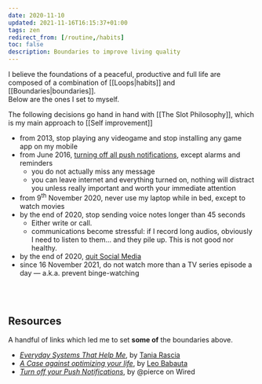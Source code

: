 ```yaml
---
date: 2020-11-10
updated: 2021-11-16T16:15:37+01:00
tags: zen
redirect_from: [/routine,/habits]
toc: false
description: Boundaries to improve living quality
---
```

I believe the foundations of a peaceful, productive and full life are composed of a combination of [[Loops|habits]] and [[Boundaries|boundaries]].\
Below are the ones I set to myself.

<div class='blue box'>
	The following decisions go hand in hand with [[The Slot Philosophy]], which is my main approach to [[Self improvement]]
</div>

- from 2013, stop playing any videogame and stop installing any game app on my mobile
- from June 2016, [turning off all push notifications](https://www.wired.com/story/turn-off-your-push-notifications/ '“Turn off your Push Notifications” on Wired'), except alarms and reminders
	- you do not actually miss any message
	- you can leave internet and everything turned on, nothing will distract you unless really important and worth your immediate attention
- from 9<sup>th</sup> November 2020, never use my laptop while in bed, except to watch movies
- by the end of 2020, stop sending voice notes longer than 45 seconds
	- Either write or call.
	- communications become stressful: if I record long audios, obviously I need to listen to them… and they pile up. This is not good nor healthy.
- by the end of 2020, [quit Social Media](https://quitsocialmedia.club 'Quit Social Media')
- since <time datetime='2021-11-16T16:15:49+01:00'>16 November 2021</time>, do not watch more than a TV series episode a day — a.k.a. prevent binge-watching

<br>
<br>

## Resources

A handful of links which led me to set **some of** the boundaries above.

- [<cite>Everyday Systems That Help Me</cite>](https://www.taniarascia.com/everyday-systems/ 'Everyday Systems That Help Me'), by [Tania Rascia](https://taniarascia.com 'Tania Rascia')
- [*A Case against optimizing your life*](https://zenhabits.net/unoptimizing/ 'A Case against optimizing your life - Zen Habits'), by [Leo Babauta](https://zenhabits.net 'Leo Babauta')
- [*Turn off your Push Notifications*](https://www.wired.com/story/turn-off-your-push-notifications/ '“Turn off your Push Notifications” on Wired'), by @pierce on Wired
